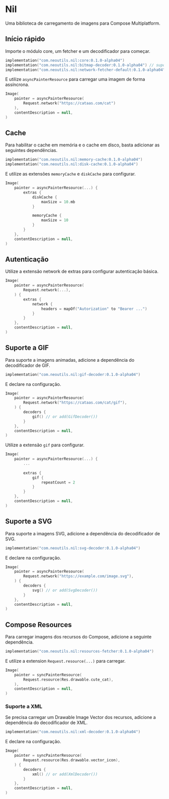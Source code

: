 # Nil

Uma biblioteca de carregamento de imagens para Compose Multiplatform.

## Início rápido

Importe o módulo core, um fetcher e um decodificador para começar.

```kotlin
implementation("com.neoutils.nil:core:0.1.0-alpha04")
implementation("com.neoutils.nil:bitmap-decoder:0.1.0-alpha04") // suporta PNG, JPEG e WEBP
implementation("com.neoutils.nil:network-fetcher-default:0.1.0-alpha04")
```

E utilize `asyncPainterResource` para carregar uma imagem de forma assíncrona.

```kotlin
Image(
    painter = asyncPainterResource(
        Request.network("https://cataas.com/cat")
    ),
    contentDescription = null,
)
```

## Cache

Para habilitar o cache em memória e o cache em disco, basta adicionar as seguintes dependências.

```kotlin
implementation("com.neoutils.nil:memory-cache:0.1.0-alpha04")
implementation("com.neoutils.nil:disk-cache:0.1.0-alpha04")
```

E utilize as extensões `memoryCache` e `diskCache` para configurar.

``` kotlin
Image(
    painter = asyncPainterResource(...) {
        extras {
            diskCache {
                maxSize = 10.mb
            }

            memoryCache {
                maxSize = 10
            }
        }
    },
    contentDescription = null,
)
```

## Autenticação

Utilize a extensão network de extras para configurar autenticação básica.

``` kotlin
Image(
    painter = asyncPainterResource(
        Request.network(...),
    ) {
        extras {
            network {
                headers = mapOf("Autorization" to "Bearer ...")
            }
        }
    },
    contentDescription = null,
)
```

## Suporte a GIF

Para suporte a imagens animadas, adicione a dependência do decodificador de GIF.

```kotlin
implementation("com.neoutils.nil:gif-decoder:0.1.0-alpha04")
```

E declare na configuração.

```kotlin
Image(
    painter = asyncPainterResource(
        Request.network("https://cataas.com/cat/gif"),
    ) {
        decoders {
            gif() // or add(GifDecoder())
        }
    },
    contentDescription = null,
)
```

Utilize a extensão `gif` para configurar.

``` kotlin
Image(
    painter = asyncPainterResource(...) {
        ...
    
        extras {
            gif {
                repeatCount = 2
            }
        }
    },
    contentDescription = null,
)
```

## Suporte a SVG

Para suporte a imagens SVG, adicione a dependência do decodificador de SVG.

```kotlin
implementation("com.neoutils.nil:svg-decoder:0.1.0-alpha04")
```

E declare na configuração.

```kotlin
Image(
    painter = asyncPainterResource(
        Request.network("https://example.com/image.svg"),
    ) {
        decoders {
            svg() // or add(SvgDecoder())
        }
    },
    contentDescription = null,
)
```

## Compose Resources

Para carregar imagens dos recursos do Compose, adicione a seguinte dependência.

```kotlin
implementation("com.neoutils.nil:resources-fetcher:0.1.0-alpha04")
```

E utilize a extension `Request.resource(...)` para carregar.

```kotlin
Image(
    painter = syncPainterResource(
        Request.resource(Res.drawable.cute_cat),
    ),
    contentDescription = null,
)
```

### Suporte a XML

Se precisa carregar um Drawable Image Vector dos recursos, adicione a dependência do decodificador de XML.

```kotlin
implementation("com.neoutils.nil:xml-decoder:0.1.0-alpha04")
```

E declare na configuração.

```kotlin
Image(
    painter = syncPainterResource(
        Request.resource(Res.drawable.vector_icon),
    ) {
        decoders {
            xml() // or add(XmlDecoder())
        }
    },
    contentDescription = null,
)
```